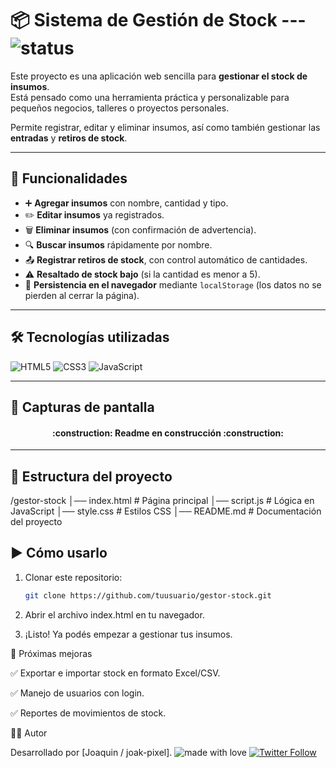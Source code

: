 # 📦 Sistema de Gestión de Stock      ---       ![status](https://img.shields.io/badge/estado-en%20desarrollo-yellow)

Este proyecto es una aplicación web sencilla para **gestionar el stock de insumos**.  
Está pensado como una herramienta práctica y personalizable para pequeños negocios, talleres o proyectos personales.  

Permite registrar, editar y eliminar insumos, así como también gestionar las **entradas** y **retiros de stock**.


---

## 🚀 Funcionalidades

- ➕ **Agregar insumos** con nombre, cantidad y tipo.  
- ✏️ **Editar insumos** ya registrados.  
- 🗑️ **Eliminar insumos** (con confirmación de advertencia).  
- 🔍 **Buscar insumos** rápidamente por nombre.  
- 📤 **Registrar retiros de stock**, con control automático de cantidades.  
- ⚠️ **Resaltado de stock bajo** (si la cantidad es menor a 5).  
- 💾 **Persistencia en el navegador** mediante `localStorage` (los datos no se pierden al cerrar la página).  

---

## 🛠️ Tecnologías utilizadas

![HTML5](https://img.shields.io/badge/HTML5-orange?logo=html5)
![CSS3](https://img.shields.io/badge/CSS3-blue?logo=css3)
![JavaScript](https://img.shields.io/badge/JavaScript-yellow?logo=javascript)


---

## 📸 Capturas de pantalla

<h4 align="center">
:construction: Readme en construcción :construction:
</h4>

---

## 📂 Estructura del proyecto
/gestor-stock
│── index.html # Página principal
│── script.js # Lógica en JavaScript
│── style.css # Estilos CSS
│── README.md # Documentación del proyecto


## ▶️ Cómo usarlo

1. Clonar este repositorio:
   ```bash
   git clone https://github.com/tuusuario/gestor-stock.git

2. Abrir el archivo index.html en tu navegador.

3. ¡Listo! Ya podés empezar a gestionar tus insumos.




📌 Próximas mejoras

✅ Exportar e importar stock en formato Excel/CSV.

✅ Manejo de usuarios con login.

✅ Reportes de movimientos de stock.


👨‍💻 Autor

Desarrollado por [Joaquin / joak-pixel].   ![made with love](https://img.shields.io/badge/made%20with-love-red)
[![Twitter Follow](https://img.shields.io/twitter/follow/@joalopzz?style=social)](https://twitter.com/tuusuario)




